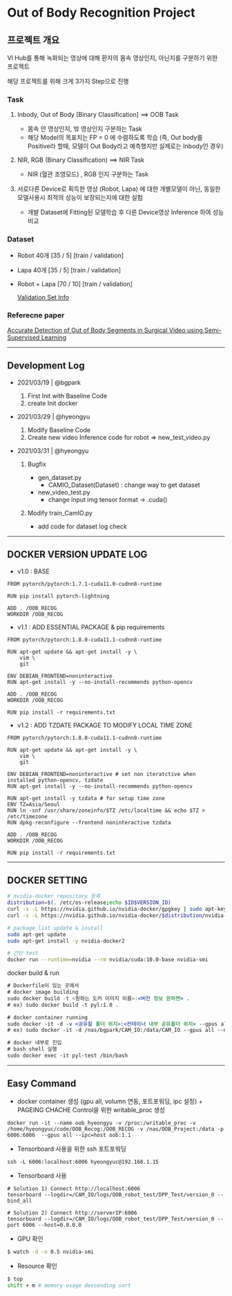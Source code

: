 # Out of Body Recognition Project

## 프로젝트 개요
VI Hub를 통해 녹화되는 영상에 대해 환자의 몸속 영상인지, 아닌지를 구분하기 위한 프로젝트

해당 프로젝트를 위해 크게 3가지 Step으로 진행

### Task
1. Inbody, Out of Body [Binary Classification] ==> OOB Task
    - 몸속 안 영상인지, 밖 영상인지 구분하는 Task
    - 해당 Model의 목표치는 FP = 0 에 수렴하도록 학습 (즉, Out body를 Positive라 할때, 모델이 Out Body라고 예측했지만 실제로는 Inbody인 경우) 
2. NIR, RGB (Binary Classification) ==> NIR Task
    - NIR (혈관 조영모드) , RGB 인지 구분하는 Task

3. 서로다른 Device로 획득한 영상 (Robot, Lapa) 에 대한 개별모델이 아닌, 동일한 모델사용시 최적의 성능이 보장되는지에 대한 실험
    - 개뱔 Dataset에 Fitting된 모델학습 후 다른 Device영상 Inference 하여 성능비교

### Dataset
- Robot 40개 [35 / 5] [train / validation]
- Lapa 40개 [35 / 5] [train / validation]
- Robot + Lapa [70 / 10] [train / validation]
    
    [Validation Set Info](https://www.nature.com/articles/s41598-020-79173-6.epdf?sharing_token=57pWgB367cI5coHzkZUDR9RgN0jAjWel9jnR3ZoTv0MCV8TIltOg1hyPQGUx3RpjykRBW7tAmqhJCZlzxL0s2NSSWKMZpEM3UFO4sTQKqx7neUFX9oBn_x6p5BDC04YK7SP82L6tnjqWQ_lomdL75_4pkUeZjpjF_9ZzkYi6Fhg%3D)

### Referecne paper
[Accurate Detection of Out of Body Segments in Surgical
Video using Semi-Supervised Learning](http://proceedings.mlr.press/v121/zohar20a/zohar20a.pdf)

--- 
## Development Log
- 2021/03/19 | @bgpark
    1. First Init with Baseline Code
    2. create Init docker

- 2021/03/29 | @hyeongyu
    1. Modify Baseline Code
    2. Create new video Inference code for robot => new_test_video.py

- 2021/03/31 | @hyeongyu
    1. Bugfix
        - gen_dataset.py
            - CAMIO_Dataset(Dataset) : change way to get dataset
        - new_video_test.py
            - change input img tensor format -> .cuda()
    
    2. Modify train_CamIO.py
        - add code for dataset log check
---

## DOCKER VERSION UPDATE LOG
- v1.0 : BASE
```docker
FROM pytorch/pytorch:1.7.1-cuda11.0-cudnn8-runtime

RUN pip install pytorch-lightning

ADD . /OOB_RECOG
WORKDIR /OOB_RECOG
```

- v1.1 : ADD ESSENTIAL PACKAGE & pip requirements
```docker
FROM pytorch/pytorch:1.8.0-cuda11.1-cudnn8-runtime

RUN apt-get update && apt-get install -y \ 
    vim \
    git

ENV DEBIAN_FRONTEND=noninteractive
RUN apt-get install -y --no-install-recommends python-opencv

ADD . /OOB_RECOG
WORKDIR /OOB_RECOG

RUN pip install -r requirements.txt
```

- v1.2 : ADD TZDATE PACKAGE TO MODIFY LOCAL TIME ZONE
```docker
FROM pytorch/pytorch:1.8.0-cuda11.1-cudnn8-runtime

RUN apt-get update && apt-get install -y \ 
    vim \
    git

ENV DEBIAN_FRONTEND=noninteractive # set non iteratctive when installed python-opencv, tzdate
RUN apt-get install -y --no-install-recommends python-opencv

RUN apt-get install -y tzdata # for setup time zone
ENV TZ=Asia/Seoul
RUN ln -snf /usr/share/zoneinfo/$TZ /etc/localtime && echo $TZ > /etc/timezone
RUN dpkg-reconfigure --frontend noninteractive tzdata

ADD . /OOB_RECOG
WORKDIR /OOB_RECOG

RUN pip install -r requirements.txt
```
---

## DOCKER SETTING
```bash
# nvidia-docker repository 등록
distribution=$(. /etc/os-release;echo $ID$VERSION_ID)
curl -s -L https://nvidia.github.io/nvidia-docker/gpgkey | sudo apt-key add -
curl -s -L https://nvidia.github.io/nvidia-docker/$distribution/nvidia-docker.list | sudo tee /etc/apt/sources.list.d/nvidia-docker.list

# package list update & install
sudo apt-get update
sudo apt-get install -y nvidia-docker2

# 간단 test
docker run --runtime=nvidia --rm nvidia/cuda:10.0-base nvidia-smi
```

docker build & run

```jsx
# Dockerfile이 있는 곳에서
# docker image building
sudo docker build -t <원하는 도커 이미지 이름>:<버전 정보 원하면> .
# ex) sudo docker build -t pyl:1.0 .

# docker container running
sudo docker -it -d -v <공유할 폴더 위치>:<컨테이너 내부 공유폴더 위치> --gpus all --name <원하는 컨테이너 이름> <실행하길 원하는 도커 이미지>
# ex) sudo docker -it -d /nas/bgpark/CAM_IO:/data/CAM_IO --gpus all --name pyl-test pyl:1.0

# docker 내부로 진입
# bash shell 실행
sudo docker exec -it pyl-test /bin/bash
```
--- 
## Easy Command
- docker container 생성 (gpu all, volumn 연동, 포트포워딩, ipc 설정) + PAGEING CHACHE Control을 위한 writable_proc 생성
```shell
docker run -it --name oob_hyeongyu -v /proc:/writable_proc -v /home/hyeongyuc/code/OOB_Recog:/OOB_RECOG -v /nas/OOB_Project:/data -p 6006:6006  --gpus all --ipc=host oob:1.1
```

- Tensorboard 사용을 위한 ssh 포트포워딩
```shell
ssh -L 6006:localhost:6006 hyeongyuc@192.168.1.15
```

- Tensorboard 사용
```shell
# Solution 1) Connect http://localhost:6006
tensorboard --logdir=/CAM_IO/logs/OOB_robot_test/DPP_Test/version_0 --bind_all

# Solution 2) Connect http://serverIP:6006
tensorboard --logdir=/CAM_IO/logs/OOB_robot_test/DPP_Test/version_0 --port 6006 --host=0.0.0.0
```

- GPU 확인
```bash
$ watch -d -n 0.5 nvidia-smi
```

- Resource 확인
```bash
$ top
shift + m # memory usage descending sort
```